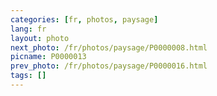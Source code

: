 ```yaml
---
categories: [fr, photos, paysage]
lang: fr
layout: photo
next_photo: /fr/photos/paysage/P0000008.html
picname: P0000013
prev_photo: /fr/photos/paysage/P0000016.html
tags: []
---
```

